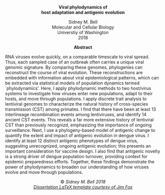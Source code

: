 <p align="center">
<b>Viral phylodynamics of<br>host adaptation and antigenic evolution</b>


<p align="center">
Sidney M. Bell<br>
Molecular and Cellular Biology<br>
Universtiy of Washington<br>
2018<br>

<p align="center">
<b>Abstract</b>

RNA viruses evolve quickly, on a comparable timescale to viral spread.
Thus, each sampled case of an outbreak often carries a unique viral genomic signature.
By comparing these genomes, phylogenies can reconstruct the course of viral evolution.
These reconstructions are embedded with information about viral epidemiological patterns, which can be extracted via statistical models of population dynamics termed `phylodynamics'.
Here, I apply phylodynamic methods to two host/virus systems to investigate how viruses enter new populations, adapt to their hosts, and move through populations.
I apply discrete trait analysis to lentiviral genomes to characterize the natural history of cross-species transmission (CST) among primates.
I find that there have been at least 13 interlineage recombination events among lentiviruses, and identify 14 ancient CST events.
This reveals a far more extensive history of lentiviral CST than previously recognizd, emphasizing the importance of ongoing surveillance.
Next, I use a phylogeny-based model of antigenic change to quantify the extent and impact of antigenic evolution in dengue virus.
I identify at least 12 distinct antigenic phenotypes of dengue virus, suggesting unrecognized, ongoing antigenic evolution; this presents an important consideration for vaccine design.
I also find that antigenic novelty is a strong driver of dengue population turnover, providing context for epidemic preparedness efforts.
Together, these findings demonstrate the power of phylodynamics to broaden our understanding of how viruses evolve and move through populations.




<p align="center">
&copy; <i>Sidney M. Bell 2018<br><a href="https://staff.washington.edu/fox/tex/uwthesis.shtml">Dissertation LaTeX template courtesy of Jim Fox</a></i>
